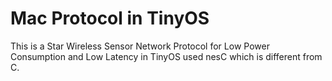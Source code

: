 # Mac Protocol in TinyOS
  This is a Star Wireless Sensor Network Protocol for Low Power Consumption and Low Latency in TinyOS used nesC which is different from C.
